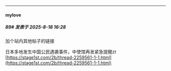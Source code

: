 ﻿
*****

####  mylove  
##### 89#       发表于 2025-8-18 16:28

加个站内其他帖子的链接 

日本多地发生中国公民遇袭事件，中使馆再发紧急提醒zt
[https://stage1st.com/2b/thread-2259561-1-1.html](https://stage1st.com/2b/thread-2259561-1-1.html)

